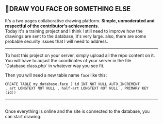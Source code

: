 ## 🎨DRAW YOU FACE OR SOMETHING ELSE
It's a two pages collaborative drawing platform.
**Simple, unmoderated and respectful of the contributor's achievements.** <br>
Today it's a training project and I think I still need to improve how the drawings are sent to the database, it's very large. also, there are some probable security issues that I will need to address.
<hr>
To host this project on your server, simply upload all the repo content on it.
You will have to adjust the coordinates of your server in the file `Database.class.php` in whatever way you see fit.
<br>

Then you will need a new table name `face` like this:
<br>

<code>CREATE TABLE my_database.face ( id INT NOT NULL AUTO_INCREMENT , art LONGTEXT NOT NULL , half-art LONGTEXT NOT NULL , PRIMARY KEY (id))</code>

<hr>
<br>
Once everything is online and the site is connected to the database, you can start drawing.
